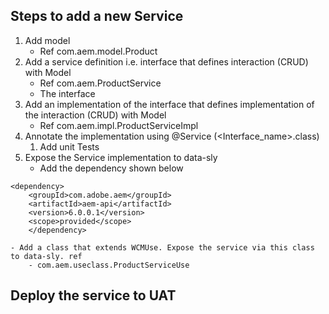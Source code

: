 ## Steps to add a new Service 

1. Add model 
    - Ref com.aem.model.Product
2. Add a service definition i.e. interface that defines interaction (CRUD) with Model 
    - Ref com.aem.ProductService
    - The interface 
3. Add an implementation of the interface that defines implementation of the interaction (CRUD) with Model 
    - Ref com.aem.impl.ProductServiceImpl
4. Annotate the implementation using @Service (<Interface_name>.class)
    1. Add unit Tests 
5. Expose the Service implementation to data-sly 
    - Add the dependency shown below
```
<dependency>
    <groupId>com.adobe.aem</groupId>
    <artifactId>aem-api</artifactId>
    <version>6.0.0.1</version>
    <scope>provided</scope>
    </dependency>
```

    - Add a class that extends WCMUse. Expose the service via this class to data-sly. ref 
        - com.aem.useclass.ProductServiceUse
    

## Deploy the service to UAT 

